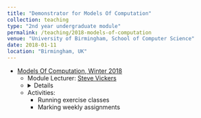 ```yaml
---	
title: "Demonstrator for Models Of Computation"		
collection: teaching		
type: "2nd year undergraduate module"		
permalink: /teaching/2018-models-of-computation
venue: "University of Birmingham, School of Computer Science"		
date: 2018-01-11		
location: "Birmingham, UK"		
---	
```

 			
* [Models Of Computation, Winter 2018](https://www.cs.bham.ac.uk/internal/modules/2017/06-05934/) 		
   * Module Lecturer: [Steve Vickers](http://www.cs.bham.ac.uk/~sjv/) 
   * <details> 
      <summary>Details </summary>
      <p>
       <ul> 
        <li>  Other demonstrators: <a href="http://www.cs.bham.ac.uk/research/groupings/theory/" target="_blank"><font color="#336666">Anna Laura Suarez</font></a>
        </li>
        <li> <a href="https://canvas.bham.ac.uk/courses/27272/pages/models-of-computation-topics" target="_blank"><font color="#336666">Lecture Notes</font></a> 
        </li>    
        <li> <a href="https://canvas.bham.ac.uk/courses/27272/assignments" target="_blank"><font color="#336666">Assignments</font></a>
        </li> 
        <li> Supplementary Reading List: 
          <ul>
           <li> G. Boolos and R. Jeffrey, Computability and Logic, Cambridge University Press, 3rd Edition, 1989. 
           </li>
           <li> <a href="https://global.oup.com/academic/product/to-mock-a-mockingbird-and-other-logic-puzzles-9780192801425?lang=en&cc=nz" target="_blank"><font color="#336666">To Mock a Mockingbird and Other Logic Puzzles</font></a>
           </li>
           <li> <a href="http://cs.brown.edu/people/jsavage/book/pdfs/ModelsOfComputation.pdf" target="_blank"><font color="#336666">Models of Computation, Exploring the Power of Computing by John E. Savage,
            Brown University</font></a>
           </li>
         </ul>
        </li> 
       </ul>  
      </p>   
   * Activities:
      * Running exercise classes
      * Marking weekly assignments 

